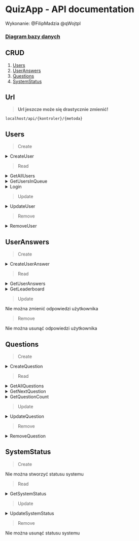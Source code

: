 # QuizApp - API documentation
Wykonanie: @FilipMadzia @qWojtpl

### [Diagram bazy danych](https://dbdiagram.io/d/Festiwal_nauki_quiz_elim-65943ee2ac844320ae1cfdb2)

## CRUD
1. [Users](#users)
2. [UserAnswers](#useranswers)
3. [Questions](#questions)
4. [SystemStatus](#systemstatus)

## Url

> **Url jeszcze może się drastycznie zmienić!**

`localhost/api/{kontroler}/{metoda}`

## Users
> Create

<details><summary>CreateUser</summary>
    
### Url:

`POST: localhost/api/users/CreateUser/`

### Co przyjmuje:

W body

```json
{
    "api_key": "administrator-api-key",
    "user": {
        "name": "John",
        "surname": "Smith",
        "password": 123,
        "class": "3TP"
    }
}
```

### Co zwraca:

```txt
401 - API key nie należy do admina lub admin nie zalogowany
500 - błąd podczas tworzenia nowego użytkownika
201 - sukces
```

</details>

> Read

<details><summary>GetAllUsers</summary>
    
### Url:

`GET: localhost/api/users/GetAllUsers/{adminApiKey}`

### Co przyjmuje:

`localhost/api/users/GetAllUsers/admin-api-key`

### Co zwraca:

```txt
401 - API key nie należy do admina lub admin nie zalogowany
200 - sukces i tablicę użytkowników
```

```json
[
    {
        "user_id": 0,
        "name": "John",
        "surname": "Smith",
        "class": "3TP",
        "login": "john.smith",
        "password": "123",
        "status": 0,
        "end_time": "2024-04-03T21:58:16.7271061"
    },
    {
        "user_id": 1,
        "name": "William",
        "surname": "Afternoon",
        "class": "3TP",
        "login": "william.afternoon",
        "password": "123",
        "status": 0,
        "end_time": "2024-04-03T21:58:16.7271061"
    },
    {
        "user_id": 2,
        "name": "Kamil",
        "surname": "Zdun",
        "class": "3TP",
        "login": "kamil.zdun",
        "password": "123",
        "status": 0,
        "end_time": "2024-04-03T21:58:16.7271061"
    }
]
```

</details>

<details><summary>GetUsersInQueue</summary>
    
### Url:

`GET: localhost/api/users/GetUsersInQueue/{apiKey}`

### Co przyjmuje:

`localhost/api/users/GetUsersInQueue/api-key`

### Co zwraca:

```txt
400 - użytkownik o podanym API key nie istnieje lub nie jest zalogowany
200 - sukces i listę użytkowników w kolejce
```

```json
[
    {
        "user_id": 0,
        "name": "John",
        "surname": "Smith",
        "class": "3TP
    },
    {
        "user_id": 1,
        "name": "Will",
        "surname": "Hutcherson",
        "class": "3TP"
    },
    {
        "user_id": 2,
        "name": "Kamil",
        "surname": "Zdun",
        "class": "3TP"
    }
]
```

</details>

<details><summary>Login</summary>

### Url:

`POST: localhost/api/users/Login/`

### Co przyjmuje:

W body

```js
{
    "login": "login",
    "password": "password"
}
```

### Co zwraca:

```txt
400 - nie znaleziono użytkownika o takim loginie i haśle
403 - status systemu jest inny niż 1 (nie dotyczy adminów)
200 - sukces i dane użytkownika

```

```json
{
    "user_id": 0,
    "account_type": 0,
    "name": "John",
    "surname": "Smith",
    "class": "3TP",
    "login": "john.smith",
    "api_key": "some-api-key",
    "status": 0
}
```

</details>

> Update

<details><summary>UpdateUser</summary>
    
### Url:

`PUT: localhost/api/users/UpdateUser/`

### Co przyjmuje:

W body

```json
{
    "user_id": 0,
    "api_key": "admin-api-key",
    "user": {
        "name": "new-name",
        "surname": "new-surname",
        "password": "new-password",
        "class": "new-class",
        "status": 0
    }
} 
```

### Co zwraca:

```txt
401 - API key nie należy do admina lub admin nie zalogowany
400 - nie ma użytkownika o podanym id
500 - błąd podczas aktualizowania użytkownika
204 - sukces
```

</details>

> Remove

<details><summary>RemoveUser</summary>
    
### Url:

`DELETE: localhost/api/users/RemoveUser/{adminApiKey}/{userId}`

### Co przyjmuje:

`localhost/api/users/RemoveUser/admin-api-key/user-id`

### Co zwraca:

```txt
401 - API key nie należy do admina lub admin nie zalogowany
204 - sukces
```

</details>

## UserAnswers

> Create

<details><summary>CreateUserAnswer</summary>
    
### Url:

`POST: localhost/api/useranswers/CreateUserAnswer/`

### Co przyjmuje:

W body

```json
{
    "question_id": 1,
    "chosen_option": 1,
    "api_key": "api-key"
} 
```

### Co zwraca:

```txt
400 - użytkownik o podanym API key nie istnieje lub nie jest zalogowany
403 - status systemu jest inny niż 2
500 - błąd podczas tworzenia odpowiedzi użytkownika
201 - sukces
```

</details>

> Read

<details><summary>GetUserAnswers</summary>
    
### Url:

`GET: localhost/api/useranswers/GetUserAnswers/{api-key}/{id}`

### Co przyjmuje:

`localhost/api/useranswers/GetUserAnswers/administrator-api-key/1`

### Co zwraca:

```txt
401 - API key nie należy do admina lub admin nie zalogowany
200 - sukces
```

```json
[
    {
        "question": {
            "text": "Pytanie",
            "options": [
                "Opcja 1",
                "Opcja 2",
                "Opcja 3",
                "Opcja 4"
            ],
            "correct_answer": 0,
            "available_time": 0
        },
        "chosen_option": 2
    },
    {
        "question": {
            "text": "Pytanie",
            "options": [
                "Opcja 1",
                "Opcja 2",
                "Opcja 3",
                "Opcja 4"
            ],
            "correct_answer": 0,
            "available_time": 0
        },
        "chosen_option": 1
    },
    {
        "question": {
            "text": "Pytanie",
            "options": [
                "Opcja 1",
                "Opcja 2",
                "Opcja 3",
                "Opcja 4"
            ],
            "correct_answer": 0,
            "available_time": 0
        },
        "chosen_option": 1
    }
]
```

</details>

<details><summary>GetLeaderboard</summary>
    
### Url:

`GET: localhost/api/useranswers/GetLeaderboard/{apiKey}`

### Co przyjmuje:

`localhost/api/useranswers/GetLeaderboard/user-api-key`

### Co zwraca:

```txt
400 - użytkownik o podanym API key nie istnieje lub nie jest zalogowany
403 - status systemu jest inny niż 3 (wyniki)
200 - sukces i listę użytkowników posortowaną malejąco według ilości poprawnych odpowiedzi oraz rosnąco według czasu zakończenia
```

```json
[
    {
        "user": {
            "id": 2,
            "name": "Kamil",
            "surname": "Zdun",
            "class": "3TP",
            "start_time": "2024-04-03T21:58:16.7271061",
            "end_time": "2024-04-10T21:15:55.9540494"
        },
        "correct_answers": 4,
        "wrong_answers": 1
    },
    {
        "user": {
            "id": 5,
            "name": "Adam",
            "surname": "Nowak",
            "class": "3TP",
            "start_time": "2024-04-03T21:58:16.7271061",
            "end_time": "2024-04-10T21:19:12.9540494"
        },
        "correct_answers": 3,
        "wrong_answers": 2
    }
]
```

</details>

> Update

Nie można zmienić odpowiedzi użytkownika

> Remove

Nie można usunąć odpowiedzi użytkownika

## Questions

> Create

<details><summary>CreateQuestion</summary>
    
### Url:

`POST: localhost/api/questions/CreateQuestion/`

### Co przyjmuje:

W body

```json
{
    "api_key": "administrator-api-key",
    "question": {
        "text": "Pytanie",
        "options": [
            "Opcja 1",
            "Opcja 2",
            "Opcja 3",
            "Opcja 4"
        ],
        "correct_answer": 0,
        "available_time": 0
    }
} 
```

### Co zwraca:

```txt
401 - API key nie należy do admina lub admin nie zalogowany
500 - coś poszło nie tak podczas dodawanie pytania do bazy danych
201 - sukces
```

</details>

> Read

<details><summary>GetAllQuestions</summary>
    
### Url:

`GET: localhost/api/questions/GetAllQuestions/{apiKey}`

### Co przyjmuje:

`localhost/api/questions/GetAllQuestions/administrator-api-key`

### Co zwraca:

```txt
401 - API key nie należy do admina lub admin nie zalogowany
200 - tablica wszystkich pytań
```

```json
[
    {
        "question_id": 1,
        "text": "Pytanie",
        "options": [
            "Opcja 1",
            "Opcja 2",
            "Opcja 3",
            "Opcja 4"
        ],
        "correct_answer": 2,
        "available_time": 0
    },
    {
        "question_id": 2,
        "text": "Pytanie2",
        "options": [
            "Opcja 1",
            "Opcja 2",
            "Opcja 3",
            "Opcja 4"
        ],
        "correct_answer": 0,
        "available_time": 0
    }
]
```

</details>

<details><summary>GetNextQuestion</summary>
    
### Url:

`GET: localhost/api/questions/GetNextQuestion/{apiKey}`

### Co przyjmuje:

`localhost/api/questions/GetNextQuestion/api-key`

### Co zwraca:

```txt
400 - użytkownik o podanym API key nie istnieje lub nie jest zalogowany
403 - status systemu jest inny niż 2 (quiz)
405 - użytkownik odpowiedział już na wszystkie pytania
200 - następne pytanie
```

```json
{
    "id": 1,
    "text": "Pytanie",
    "options": [
        "Opcja 1",
        "Opcja 2",
        "Opcja 3",
        "Opcja 4"
    ],
    "available_time": 0,
    "time_from_beginning": 60
}
```

</details>

<details><summary>GetQuestionCount</summary>
    
### Url:

`GET: localhost/api/questions/GetQuestionCount`

### Co zwraca:

```txt
200 - ilośc pytań
```

```json
50
```

</details>

> Update

<details><summary>UpdateQuestion</summary>
    
### Url:

`PUT: localhost/api/questions/UpdateQuestion/`

### Co przyjmuje:

W body

```json
{
    "question_id": 0,
    "api_key": "administrator-api-key",
    "question": {
        "text": "Pytanie",
        "options": [
            "Opcja 1",
            "Opcja 2",
            "Opcja 3",
            "Opcja 4"
        ],
        "correct_answer": 0,
        "available_time": 0
    }
} 
```

### Co zwraca:

```txt
501 - nie zaimplementowano
```

</details>

> Remove

<details><summary>RemoveQuestion</summary>
    
### Url:

`DELETE: localhost/api/questions/RemoveQuestion/{adminApiKey}/{id}`

### Co przyjmuje:

`localhost/api/questions/RemoveQuestion/admin-api-key/question-id`

### Co zwraca:

```txt
401 - API key nie należy do admina lub admin nie zalogowany
404 - brak pytania o podanych id
204 - usunięto pomyślnie
```

</details>

## SystemStatus

> Create

Nie można stworzyć statusu systemu

> Read

<details><summary>GetSystemStatus</summary>
    
### Url:

`GET: localhost/api/systemstatus/GetSystemStatus/`

### Co zwraca:

200 - status systemu

```txt
0 - wyłączony
1 - kolejka
2 - quiz
3 - wyniki
```

</details>

> Update

<details><summary>UpdateSystemStatus</summary>
    
### Url:

`PUT: localhost/api/systemstatus/UpdateSystemStatus/`

### Co przyjmuje:

W body

```json
{
    "api_key": "administrator-api-key",
    "status": 1
}
```

Cyfrę reprezentującą status systemu:

```txt
0 - wyłączony
1 - kolejka
2 - quiz
3 - wyniki
```

### Co zwraca:

```txt
400 - złe dane wejściowe
401 - API key nie należy do admina lub admin nie zalogowany
500 - błąd podczas zmiany statusu systemu
204 - sukces
```

</details>

> Remove

Nie można usunąć statusu systemu
